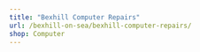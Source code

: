 ```yaml
---
title: "Bexhill Computer Repairs"
url: /bexhill-on-sea/bexhill-computer-repairs/
shop: Computer
---
```

